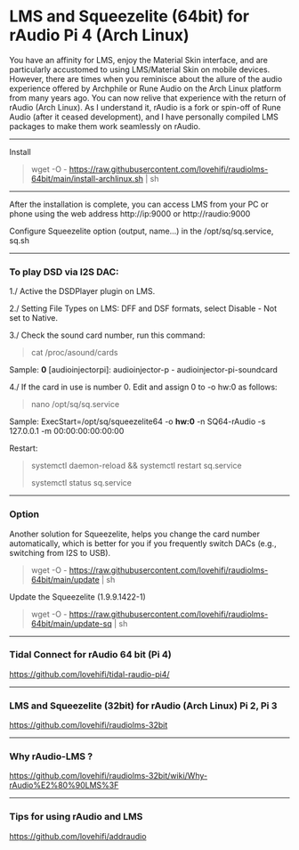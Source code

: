 # LMS and Squeezelite (64bit) for rAudio Pi 4 (Arch Linux)
>
You have an affinity for LMS, enjoy the Material Skin interface, and are particularly accustomed to using LMS/Material Skin on mobile devices. However, there are times when you reminisce about the allure of the audio experience offered by Archphile or Rune Audio on the Arch Linux platform from many years ago. You can now relive that experience with the return of rAudio (Arch Linux). As I understand it, rAudio is a fork or spin-off of Rune Audio (after it ceased development), and I have personally compiled LMS packages to make them work seamlessly on rAudio.
>
------------------------
Install 
> wget -O - https://raw.githubusercontent.com/lovehifi/raudiolms-64bit/main/install-archlinux.sh | sh
---------
After the installation is complete, you can access LMS from your PC or phone using the web address http://ip:9000 or http://raudio:9000
>
Configure Squeezelite option (output, name...) in the /opt/sq/sq.service, sq.sh
>
--------
### To play DSD via I2S DAC:

1./ Active the DSDPlayer plugin on LMS.
>
2./ Setting File Types on LMS: DFF and DSF formats, select Disable - Not set to Native.
>
3./ Check the sound card number, run this command: 
>
> cat /proc/asound/cards
>
Sample: 
**0** [audioinjectorpi]: audioinjector-p - audioinjector-pi-soundcard

>
4./ If the card in use is number 0. Edit and assign 0 to -o hw:0 as follows:
>
> nano /opt/sq/sq.service
>
Sample:
ExecStart=/opt/sq/squeezelite64 -o **hw:0** -n SQ64-rAudio -s 127.0.0.1 -m 00:00:00:00:00:00
>

>
Restart:
>
> systemctl daemon-reload && systemctl restart sq.service
>
> systemctl status sq.service
---------
### Option
>
>
Another solution for Squeezelite, helps you change the card number automatically, which is better for you if you frequently switch DACs (e.g., switching from I2S to USB).
> wget -O - https://raw.githubusercontent.com/lovehifi/raudiolms-64bit/main/update | sh
>
>
Update the Squeezelite (1.9.9.1422-1)
> wget -O - https://raw.githubusercontent.com/lovehifi/raudiolms-64bit/main/update-sq | sh
----------------------
>


>
### Tidal Connect for rAudio 64 bit (Pi 4)
https://github.com/lovehifi/tidal-raudio-pi4/
>
----------------------
>
### LMS and Squeezelite (32bit) for rAudio (Arch Linux) Pi 2, Pi 3
>
https://github.com/lovehifi/raudiolms-32bit

----------------------

>
### Why rAudio-LMS ?
>
https://github.com/lovehifi/raudiolms-32bit/wiki/Why-rAudio%E2%80%90LMS%3F
>

----------------------
>
### Tips for using rAudio and LMS
>
https://github.com/lovehifi/addraudio
>
